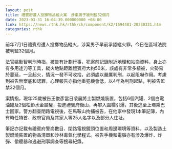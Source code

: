 ```yaml
---
layout: post
title: 禮賓府遭人投擲物品縱火案　涉案男子被判監32個月
date: 2023-03-31 16:04:39.000000000 +08:00
link: https://news.rthk.hk/rthk/ch/component/k2/1694481-20230331.htm
categories: rthk
---
```


前年7月1日禮賓府遭人投擲物品縱火，涉案男子早前承認縱火罪，今日在區域法院被判監32個月。

法官姚勳智判刑時指，被告有計劃行事，犯案前記錄附近地理和站崗資料，身上亦有多用途刀等工具，縱火地點距離禮賓府大約50米，該處有非常多植被，火勢易於蔓延，一旦起火，情況一發不可收拾，必須處以嚴厲判刑，以起阻嚇作用。考慮到被告無案底和認罪，心理報告亦指他重犯機會低，以4年為判刑起點，判被告監禁32個月。

案情指，現年25歲被告王俊彥當日凌晨將土製燃燒裝置，包括6個汽罐、2個白電油罐及2個松節水金屬罐，投進禮賓府後山，再攀入圍欄引爆，其後逃至上環乘巴士回家。警方翻查閉路電視後，在馬鞍山拘捕被告，在他家中發現1本筆記簿，內有時任特首、政府官員及其家人等25人名字以及部分人住址。

筆記亦記載有禮賓府警崗數目、閉路電視鏡頭位置和周邊環境等資料，以及製造土製燃燒裝置的物品清單和沙林毒氣化學程式。被告手機和電腦亦有涉及爆炸、炸彈、偷聽器和逃避刑事調查等搜尋紀錄。
